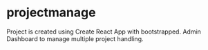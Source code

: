 # projectmanage
Project is created using Create React App with bootstrapped. Admin Dashboard to manage multiple project handling.
